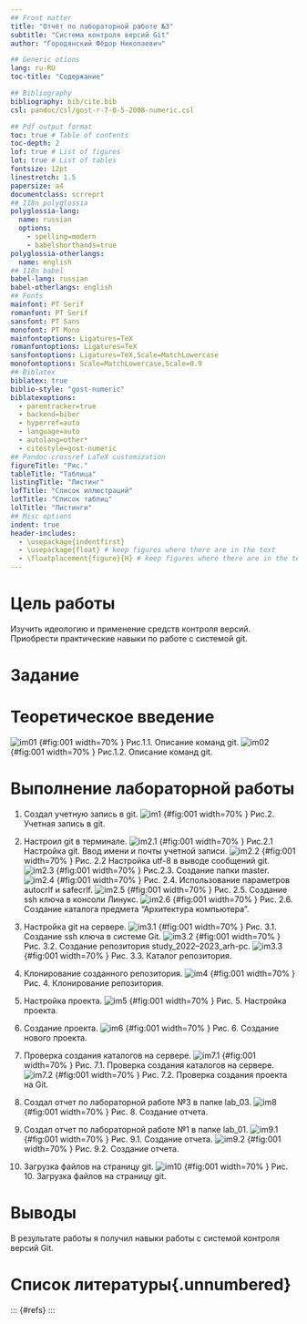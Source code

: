 ```yaml
---
## Front matter
title: "Отчёт по лабораторной работе №3"
subtitle: "Система контроля версий Git"
author: "Городянский Фёдор Николаевич"

## Generic otions
lang: ru-RU
toc-title: "Содержание"

## Bibliography
bibliography: bib/cite.bib
csl: pandoc/csl/gost-r-7-0-5-2008-numeric.csl

## Pdf output format
toc: true # Table of contents
toc-depth: 2
lof: true # List of figures
lot: true # List of tables
fontsize: 12pt
linestretch: 1.5
papersize: a4
documentclass: scrreprt
## I18n polyglossia
polyglossia-lang:
  name: russian
  options:
	- spelling=modern
	- babelshorthands=true
polyglossia-otherlangs:
  name: english
## I18n babel
babel-lang: russian
babel-otherlangs: english
## Fonts
mainfont: PT Serif
romanfont: PT Serif
sansfont: PT Sans
monofont: PT Mono
mainfontoptions: Ligatures=TeX
romanfontoptions: Ligatures=TeX
sansfontoptions: Ligatures=TeX,Scale=MatchLowercase
monofontoptions: Scale=MatchLowercase,Scale=0.9
## Biblatex
biblatex: true
biblio-style: "gost-numeric"
biblatexoptions:
  - parentracker=true
  - backend=biber
  - hyperref=auto
  - language=auto
  - autolang=other*
  - citestyle=gost-numeric
## Pandoc-crossref LaTeX customization
figureTitle: "Рис."
tableTitle: "Таблица"
listingTitle: "Листинг"
lofTitle: "Список иллюстраций"
lotTitle: "Список таблиц"
lolTitle: "Листинги"
## Misc options
indent: true
header-includes:
  - \usepackage{indentfirst}
  - \usepackage{float} # keep figures where there are in the text
  - \floatplacement{figure}{H} # keep figures where there are in the text
---
```


# Цель работы

Изучить идеологию и применение средств контроля версий.
Приобрести практические навыки по работе с системой git.

# Задание

# Теоретическое введение

![im01](image/im01.png) {#fig:001 width=70% }
Рис.1.1. Описание команд git.
![im02](image/in02.png) {#fig:001 width=70% }
Рис.1.2. Описание команд git.

# Выполнение лабораторной работы

1. Создал учетную запись в git.
![im1](image/im1.png) {#fig:001 width=70% }
Рис.2. Учетная запись в git.
2. Настроил git в терминале.
![im2.1](image/im2.png)  {#fig:001 width=70% }
Рис.2.1 Настройка git. Ввод имени и почты учетной записи.
![im2.2](image/im3.png)  {#fig:001 width=70% }
Рис. 2.2 Настройка utf-8 в выводе сообщений git.
![im2.3](image/im4.png)  {#fig:001 width=70% }
Рис.2.3. Создание папки master.
![im2.4](image/im5.png)  {#fig:001 width=70% }
Рис. 2.4. Использование параметров autocrlf и safecrlf.
![im2.5](image/im6.png)  {#fig:001 width=70% }
Рис. 2.5. Создание ssh ключа в консоли Линукс.
![im2.6](image/im8.png)  {#fig:001 width=70% }
Рис. 2.6. Создание каталога предмета “Архитектура компьютера”.
3. Настройка git на сервере.
![im3.1](image/im7.png)  {#fig:001 width=70% }
Рис. 3.1. Создание ssh ключа в системе Git.
![im3.2](image/im9.png)  {#fig:001 width=70% }
Рис. 3.2. Создание репозитория study_2022–2023_arh-pc.
![im3.3](image/im10.png)  {#fig:001 width=70% }
Рис. 3.3. Каталог репозитория.
4. Клонирование созданного репозитория.
![im4](image/im11.png)  {#fig:001 width=70% }
Рис. 4. Клонирование репозитория.
5. Настройка проекта.
![im5](image/im12.png)  {#fig:001 width=70% }
Рис. 5. Настройка проекта.
6. Создание проекта.
![im6](image/im13.png)  {#fig:001 width=70% }
Рис. 6. Создание нового проекта.
7. Проверка создания каталогов на сервере.
![im7.1](image/im14.png)  {#fig:001 width=70% }
Рис. 7.1. Проверка создания каталогов на сервере.
![im7.2](image/im18.png)  {#fig:001 width=70% }
Рис. 7.2. Проверка создания проекта на Git.


8. Создал отчет по лабораторной работе №3 в папке lab_03.
![im8](image/im15.png)  {#fig:001 width=70% }
Рис. 8. Создание отчета.
9. Создал отчет по лабораторной работе №1 в папке lab_01.
![im9.1](image/im16.png)  {#fig:001 width=70% }
Рис. 9.1. Создание отчета.
![im9.2](image/im17.png)  {#fig:001 width=70% }
Рис. 9.2. Создание отчета.
10. Загрузка файлов на страницу git.
![im10](image/im18.png)  {#fig:001 width=70% }
Рис. 10. Загрузка файлов на страницу git.


# Выводы

В результате работы я получил навыки работы с системой
контроля версий Git.

# Список литературы{.unnumbered}

::: {#refs}
:::
